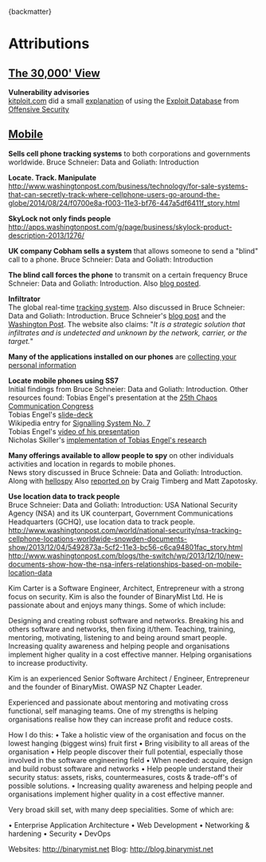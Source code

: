 {backmatter}

# Attributions

## [The 30,000' View](ch01.md)

**Vulnerability advisories**  
[kitploit.com](http://www.kitploit.com/) did a small [explanation](http://www.kitploit.com/2015/06/the-exploit-database-git-repository.html) of using the [Exploit Database](https://www.exploit-db.com/) from [Offensive Security](https://www.offensive-security.com/)
 
## [Mobile](ch05.md)

**Sells cell phone tracking systems** to both corporations and governments worldwide.
Bruce Schneier: Data and Goliath: Introduction

**Locate. Track. Manipulate**  
http://www.washingtonpost.com/business/technology/for-sale-systems-that-can-secretly-track-where-cellphone-users-go-around-the-globe/2014/08/24/f0700e8a-f003-11e3-bf76-447a5df6411f_story.html

**SkyLock not only finds people**  
http://apps.washingtonpost.com/g/page/business/skylock-product-description-2013/1276/

**UK company Cobham sells a system** that allows someone to send a "blind" call to a phone. Bruce Schneier: Data and Goliath: Introduction

**The blind call forces the phone** to transmit on a certain frequency
Bruce Schneier: Data and Goliath: Introduction. Also [blog posted](https://www.schneier.com/blog/archives/2014/12/nsa_hacking_of_.html).

**Infiltrator**  
The global real-time [tracking system](http://infiltrator.mobi/defentek_infiltrator_real-time_global_tracking_technologies.html).
Also discussed in Bruce Schneier: Data and Goliath: Introduction. Bruce Schneier's [blog post](https://www.schneier.com/blog/archives/2014/12/nsa_hacking_of_.html) and the [Washington Post](http://www.washingtonpost.com/business/technology/for-sale-systems-that-can-secretly-track-where-cellphone-users-go-around-the-globe/2014/08/24/f0700e8a-f003-11e3-bf76-447a5df6411f_story.html).
The website also claims: "*It is a strategic solution that infiltrates and is undetected and unknown by the network, carrier, or the target.*"

**Many of the applications installed on our phones** are [collecting your personal information](http://www.nytimes.com/2012/10/29/technology/mobile-apps-have-a-ravenous-ability-to-collect-personal-data.html)

**Locate mobile phones using SS7**  
Initial findings from Bruce Schneier: Data and Goliath: Introduction. Other resources found:
Tobias Engel's presentation at the [25th Chaos Communication Congress](http://events.ccc.de/congress/2008/Fahrplan/events/2997.en.html)  
Tobias Engel's [slide-deck](http://berlin.ccc.de/~tobias/25c3-locating-mobile-phones.pdf)  
Wikipedia entry for [Signalling System No. 7](http://en.wikipedia.org/wiki/Signalling_System_No._7)  
Tobias Engel's [video of his presentation](https://www.youtube.com/watch?v=lQ0I5tl0YLY)  
Nicholas Skiller's [implementation of Tobias Engel's research](http://www.ns-tech.co.uk/products/track-any-mobile/)

**Many offerings available to allow people to spy** on other individuals activities and location in regards to mobile phones.  
News story discussed in Bruce Schneie: Data and Goliath: Introduction. Along with [hellospy](http://hellospy.com/homepage.aspx?lang=en-US) Also [reported on](http://www.washingtonpost.com/business/technology/make-of-app-used-for-spying-indicted-in-virginia/2014/09/29/816b45b8-4805-11e4-a046-120a8a855cca_story.html) by Craig Timberg and Matt Zapotosky.

**Use location data to track people**  
Bruce Schneier: Data and Goliath: Introduction: USA National Security Agency (NSA) and its UK counterpart, Government Communications Headquarters (GCHQ), use location data to track people.  
http://www.washingtonpost.com/world/national-security/nsa-tracking-cellphone-locations-worldwide-snowden-documents-show/2013/12/04/5492873a-5cf2-11e3-bc56-c6ca94801fac_story.html  
http://www.washingtonpost.com/blogs/the-switch/wp/2013/12/10/new-documents-show-how-the-nsa-infers-relationships-based-on-mobile-location-data

Kim Carter is a Software Engineer, Architect, Entrepreneur with a strong focus on security. Kim is also the founder of BinaryMist Ltd. He is passionate about and enjoys many things. Some of which include:

Designing and creating robust software and networks.
Breaking his and others software and networks, then fixing it/them.
Teaching, training, mentoring, motivating, listening to and being around smart people.
Increasing quality awareness and helping people and organisations implement higher quality in a cost effective manner.
Helping organisations to increase productivity.

Kim is an experienced Senior Software Architect / Engineer, Entrepreneur and the founder of BinaryMist.
OWASP NZ Chapter Leader.

Experienced and passionate about mentoring and motivating cross functional, self managing teams.
One of my strengths is helping organisations realise how they can increase profit and reduce costs.

How I do this:
• Take a holistic view of the organisation and focus on the lowest hanging (biggest wins) fruit first
• Bring visibility to all areas of the organisation
• Help people discover their full potential, especially those involved in the software engineering field
• When needed: acquire, design and build robust software and networks
• Help people understand their security status: assets, risks, countermeasures, costs & trade-off's of possible solutions.
• Increasing quality awareness and helping people and organisations implement higher quality in a cost effective manner.

Very broad skill set, with many deep specialities. Some of which are:

• Enterprise Application Architecture
• Web Development
• Networking & hardening
• Security
• DevOps

Websites: http://binarymist.net
Blog: http://blog.binarymist.net
